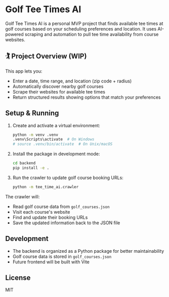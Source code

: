 # Golf Tee Times AI

Golf Tee Times AI is a personal MVP project that finds available tee times at golf courses based on your scheduling preferences and location. It uses AI-powered scraping and automation to pull tee time availability from course websites.

## 🏌️ Project Overview (WIP)

This app lets you:
- Enter a date, time range, and location (zip code + radius)
- Automatically discover nearby golf courses
- Scrape their websites for available tee times
- Return structured results showing options that match your preferences


## Setup & Running

1. Create and activate a virtual environment:
   ```bash
   python -m venv .venv
   .venv\Scripts\activate  # On Windows
   # source .venv/bin/activate  # On Unix/macOS
   ```

2. Install the package in development mode:
   ```bash
   cd backend
   pip install -e .
   ```

3. Run the crawler to update golf course booking URLs:
   ```bash
   python -m tee_time_ai.crawler
   ```

The crawler will:
- Read golf course data from `golf_courses.json`
- Visit each course's website
- Find and update their booking URLs
- Save the updated information back to the JSON file

## Development

- The backend is organized as a Python package for better maintainability
- Golf course data is stored in `golf_courses.json`
- Future frontend will be built with Vite

## License

MIT 